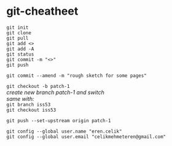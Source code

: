 # git-cheatheet

`git init`  
`git clone`  
`git pull`  
`git add <>`  
`git add -A`  
`git status`  
`git commit -m "<>"`  
`git push`  
  
`git commit --amend -m "rough sketch for some pages"`  

`git checkout -b patch-1`  
_create new branch patch-1 and switch_  
_same with:_  
`git branch iss53`  
`git checkout iss53`  

`git push --set-upstream origin patch-1`  

`git config --global user.name "eren.celik"`  
`git config --global user.email "celikmehmeteren@gmail.com"`  
